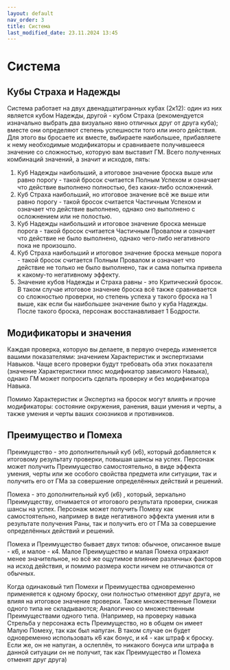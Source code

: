 ```yaml
---
layout: default
nav_order: 3
title: Система
last_modified_date: 23.11.2024 13:45
---
```


# Система

## Кубы Страха и Надежды

Система работает на двух двенадцатигранных кубах (2к12): один из них является кубом Надежды, другой - кубом Страха (рекомендуется изначально выбрать два визуально явно отличных друг от друга куба); вместе они определяют степень успешности того или иного действия.
Для этого вы бросаете их вместе, выбираете наибольшее, прибавляете к нему необходимые модификаторы и сравниваете получившееся значение со сложностью, которую вам выставит ГМ.
Всего полученных комбинаций значений, а значит и исходов, пять:


  1) Куб Надежды наибольший, а итоговое значение броска выше или равно порогу - такой бросок считается Полным Успехом и означает что действие выполнено полностью, без каких-либо
  осложнений.
  2) Куб Страха наибольший, но итоговое значение всё же выше или равно порогу - такой бросок считается Частичным Успехом и означает что действие выполнено, однако оно выполнено с
  осложнением или не полостью.
  3) Куб Надежды наибольший и итоговое значение броска меньше порога - такой бросок считается Частичным Провалом и означает что действие не было выполнено, однако чего-либо 
  негативного пока не произошло.
  4) Куб Страха наибольший и итоговое значение броска меньше порога - такой бросок считается Полным Провалом и означает что действие не только не было выполнено, так и сама попытка 
  привела к какому-то негативному эффекту.
  5) Значение кубов Надежды и Страха равны - это Критический бросок. В таком случае итоговое значение броска всё также сравнивается со сложностью проверки, но степень успеха у такого
  броска на 1 выше, как если бы наибольшее значение было у куба Надежды. После такого броска, персонаж восстанавливает 1 Бодрости.

## Модификаторы и значения

Каждая проверка, которую вы делаете, в первую очередь изменяется вашими показателями: значением Характеристик и экспертизами Навыков. Чаще всего проверки будут требовать оба этих
показателя (значение Характеристики плюс модификатор зависимого Навыка), однако ГМ может попросить сделать проверку и без модификатора Навыка.

Помимо Характеристик и Экспертиз на бросок могут влиять и прочие модификаторы: состояние окружения, ранения, ваши умения и черты, а также умения и черты ваших союзников и противников.

## Преимущество и Помеха

Преимущество - это дополнительный куб (к6), который добавляется к итоговому результату проверки, повышая шансы на успех. Персонаж может получить Преимущество
самостоятельно, в виде эффекта умения, черты или же особого свойства предмета или ситуации, так и получить его от ГМа за совершение определённых действий и решений.

Помеха - это дополнительный куб (к6) , который, зеркально Преимуществу, отнимается от итогового результата проверки, снижая шансы на успех. Персонаж может получить
Помеху как самостоятельно, например в виде негативного эффекта умения или в результате получения Раны, так и получить его от ГМа за совершение определённых действий и решений. 

Помеха и Преимущество бывает двух типов: обычное, описанное выше - к6, и малое - к4. Малое Преимущество и малая Помеха отражают менее значительное, но всё же ощутимое влияние
различных факторов на исход действия, и помимо размера кости ничем не отличаются от обычных.

Когда одинаковый тип Помехи и Преимущества одновременно применяется к одному броску, они полностью отменяют друг друга, не влияя на итоговое значение проверки. Также множественные
Помехи одного типа не складываются; Аналогично со множественным Преимуществами одного типа. (Например, на проверку навыка Стрельба у персонажа есть Преимущество, но в общем он имеет
Малую Помеху, так как был напуган. В таком случае он будет одновременно использовать к6 как бонус, и к4 - как штраф к броску. Если же, он не напуган, а ослеплён, то никакого бонуса
или штрафа в данной ситуации он не получит, так как Преимущество и Помеха отменят друг друга)
